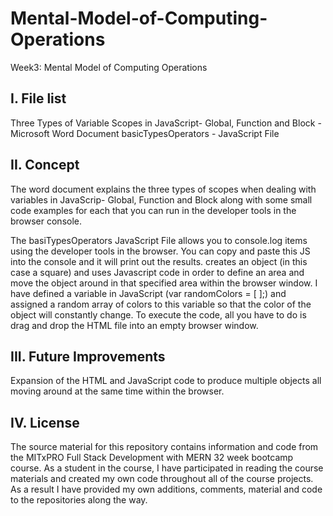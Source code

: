 # Mental-Model-of-Computing-Operations
Week3: Mental Model of Computing Operations

I. File list
------------
Three Types of Variable Scopes in JavaScript- Global, Function and Block - Microsoft Word Document
basicTypesOperators - JavaScript File

II. Concept
----------
The word document explains the three types of scopes when dealing with variables in JavaScrip- Global, Function and Block along with some small code examples for each that you can run in the developer tools in the browser console.

The basiTypesOperators JavaScript File allows you to console.log items using the developer tools in the browser. You can copy and paste this JS into the console and it will print out the results. creates an object (in this case a square) and uses Javascript code in order to define an area and move the object around in that specified area within the browser window.  I have defined a variable in JavaScript (var randomColors = [ ];) and assigned a random array of colors to this variable so that the color of the object will constantly change.  To execute the code, all you have to do is drag and drop the HTML file into an empty browser window.


III. Future Improvements
----------
Expansion of the HTML and JavaScript code to produce multiple objects all moving around at the same time within the browser.

IV.  License
----------
The source material for this repository contains information and code from the MITxPRO Full Stack Development with MERN 32 week bootcamp course.
As a student in the course, I have participated in reading the course materials and created my own code throughout all of the course projects. As a result I have provided my own additions, comments, material and code to the repositories along the way.
